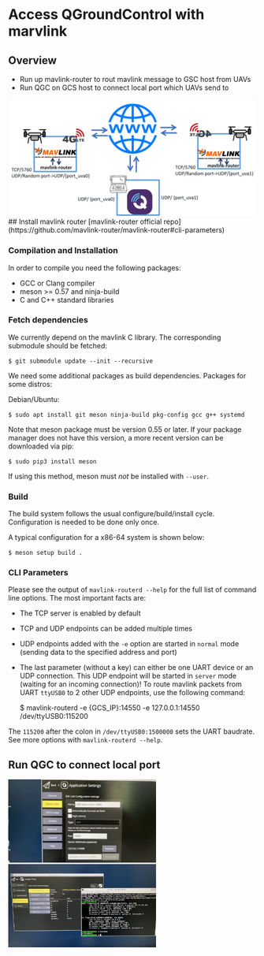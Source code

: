 # Access QGroundControl with marvlink

## Overview
* Run up mavlink-router to rout mavlink message to GSC host from UAVs
* Run QGC on GCS host to connect local port which UAVs send to
<div>
    <img width="900" src="./assets/QGC.png">
</div>
## Install mavlink router
[mavlink-router official repo](https://github.com/mavlink-router/mavlink-router#cli-parameters)

### Compilation and Installation

In order to compile you need the following packages:

- GCC or Clang compiler
- meson >= 0.57 and ninja-build
- C and C++ standard libraries

### Fetch dependencies

We currently depend on the mavlink C library. The corresponding submodule
should be fetched:

    $ git submodule update --init --recursive

We need some additional packages as build dependencies. Packages for some
distros:

Debian/Ubuntu:

    $ sudo apt install git meson ninja-build pkg-config gcc g++ systemd
Note that meson package must be version 0.55 or later. If your package manager
does not have this version, a more recent version can be downloaded via pip:

    $ sudo pip3 install meson

If using this method, meson must _not_ be installed with ``--user``.

### Build

The build system follows the usual configure/build/install cycle.
Configuration is needed to be done only once.

A typical configuration for a x86-64 system is shown below:

    $ meson setup build .

### CLI Parameters

Please see the output of `mavlink-routerd --help` for the full list of command
line options. The most important facts are:

- The TCP server is enabled by default
- TCP and UDP endpoints can be added multiple times
- UDP endpoints added with the `-e` option are started in `normal` mode
  (sending data to the specified address and port)
- The last parameter (without a key) can either be one UART device or an UDP
  connection. This UDP endpoint will be started in `server` mode (waiting for
  an incoming connection)!
To route mavlink packets from UART `ttyUSB0` to 2 other UDP endpoints, use the
following command:

    $ mavlink-routerd -e {GCS_IP}:14550 -e 127.0.0.1:14550 /dev/ttyUSB0:115200

The `115200` after the colon in `/dev/ttyUSB0:1500000` sets the UART baudrate.
See more options with `mavlink-routerd --help`.

## Run QGC to connect local port


<div>
    <img width="300" src="./assets/qgc_run.JPG">
    <img width="300" src="./assets/qgc_listen.JPG">
</div>





